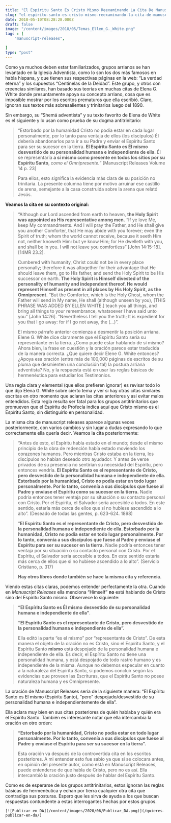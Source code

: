 ```yaml
---
title: "El Espiritu Santo Es Cristo Mismo Reexaminando La Cita De Manuscript Releases"
slug: "el-espiritu-santo-es-cristo-mismo-reexaminando-la-cita-de-manuscript-releases"
date: 2018-05-10T08:28:28.000Z
draft: false
image: "/content/images/2018/05/Temas_Ellen_G._White.png"
tags : [
    "manuscript-releases",

]
type: "post"
---
```


   Como ya muchos deben estar familiarizados, grupos arrianos se han levantado en la Iglesia Adventista, como lo son los dos más famosos en habla hispana, y que tienen sus respectivas páginas en la web: “La verdad eterna” y los supuestos “Centinelas de la Deidad”. Este grupo, y otros con creencias similares, han basado sus teorías en muchas citas de Elena G. White donde presuntamente apoya su concepto arriano, cosa que es imposible mostrar por los escritos prematuros que ella escribió. Claro, ignoran sus textos más sobresalientes y trinitarios luego del 1890.

 Sin embargo, su “Shemá adventista” y su texto favorito de Elena de White es el siguiente y lo usan como prueba de su dogma antitrinitario:

 
>  “Estorbado por la humanidad Cristo no podía estar en cada lugar personalmente, por lo tanto para ventaja de ellos (los discípulos) Él debería abandonarlos para ir a su Padre y enviar el Espíritu Santo para ser su sucesor en la tierra. **El Espíritu Santo es Él mismo desvestido de su personalidad humana e independiente de ella**. Él se representaría **a sí mismo como **presente en todos los sitios** por su Espíritu Santo**, *como el Omnipresente.”* [Manuscript Releases Volume 14 p. 23]
> 
>   Para ellos, esto significa la evidencia más clara de su posición no trinitaria. La presente columna tiene por motivo arruinar ese castillo de arena, semejante a la casa construida sobre la arena que relató Jesús.

 **Veamos la cita en su contexto original:**

  
>  “Although our Lord ascended from earth to heaven, **the Holy Spirit was appointed as His representative among men.** “If ye love Me, keep My commandments. And I will pray the Father, and He shall give you another Comforter, that He may abide with you forever; even the Spirit of truth; whom the world cannot receive, because it seeth Him not, neither knoweth Him: but ye know Him; for He dwelleth with you, and shall be in you. I will not leave you comfortless” [John 14:15-18]. [14MR 23.2].
> 
>  Cumbered with humanity, Christ could not be in every place personally; therefore it was altogether for their advantage that He should leave them, go to His father, and send the Holy Spirit to be His successor on earth. **The Holy Spirit is Himself divested of the personality of humanity and independent thereof. He would represent Himself as present in all places by His Holy Spirit, as the Omnipresent.** “But the Comforter, which is the Holy Ghost, whom the Father will send in My name, He shall (although unseen by you), [THIS PHRASE WAS ADDED BY ELLEN WHITE.] teach you all things, and bring all things to your remembrance, whatsoever I have said unto you” [John 14:26]. “Nevertheless I tell you the truth; It is expedient for you that I go away: for if I go not away, the (…)”.
> 
>   El mismo párrafo anterior comienza a desmentir la posición arriana. Elene G. White dice claramente que el Espíritu Santo sería su representante en la tierra. ¿Como puede estar hablando de sí mismo? Ahora bien, la frase en cuestión y la oración parece estar traducida de la manera correcta. ¿Que quiere decir Elene G. White entonces? ¿Apoya esa oración (entre más de 100,000 páginas de escritos de su pluma que desmienten una conclusión tal) la postura arriana adventista? No, y la respuesta está en usar las reglas básicas de hermenéutica para estudiar los Testimonios.

 Una regla clara y elemental (que ellos prefieren ignorar) es revisar todo lo que dijo Elena G. White sobre cierto tema y ver si hay otras citas similares escritas en otro momento que aclaran las citas anteriores y asi evitar malos entendidos. Esta regla resulta ser fatal para los grupos antitrinitarios que promueven que el Espíritu de Profecía indica aquí que Cristo mismo es el Espíritu Santo, sin distinguirlo en personalidad.

 La misma cita de manuscript releases aparece algunas veces posteriormente, con varios cambios y sin lugar a dudas expresando lo que correctamente ella quería decir. Veamos la cita posteriormente:

 
>  “Antes de esto, el Espíritu había estado en el mundo; desde el mismo principio de la obra de redención había estado moviendo los corazones humanos. Pero mientras Cristo estaba en la tierra, los discípulos no habían deseado otro ayudador. Y antes de verse privados de su presencia no sentirían su necesidad del Espíritu, pero entonces vendría. **El Espíritu Santo es el representante de Cristo, pero desvestido de la personalidad humana e independiente de ella. Estorbado por la humanidad, Cristo no podía estar en todo lugar personalmente. Por lo tanto, convenía a sus discípulos que fuese al Padre y enviase el Espíritu como su sucesor en la tierra.** Nadie podría entonces tener ventaja por su situación o su contacto personal con Cristo. Por el Espíritu, el Salvador sería accesible a todos. En este sentido, estaría más cerca de ellos que si no hubiese ascendido a lo alto”. (Deseado de todas las gentes, p. 623-624. 1898)
> 
>  “**El Espíritu Santo es el representante de Cristo, pero desvestido de la personalidad humana e independiente de ella. Estorbado por la humanidad, Cristo no podía estar en todo lugar personalmente. Por lo tanto, convenía a sus discípulos que fuese al Padre y enviase el Espíritu para ser su sucesor en la tierra.** Nadie podría entonces tener ventaja por su situación o su contacto personal con Cristo. Por el Espíritu, el Salvador seria accesible a todos. En este sentido estaría más cerca de ellos que si no hubiese ascendido a lo alto”. (Servicio Cristiano, p. 317)
> 
>   **Hay otros libros donde también se hace la misma cita y referencia.**

 Viendo estas citas claras, podemos entender perfectamente la otra. Cuando en *Manuscript Releases* ella menciona “Himself” **no** está hablando de Cristo sino del Espíritu Santo mismo. Observece lo siguiente:

 
>  **“El Espíritu Santo es Él mismo** **desvestido de su personalidad humana e independiente de ella”**.
> 
>  **“El Espíritu Santo es el representante de Cristo, pero desvestido de la personalidad humana e independiente de ella”.**
> 
>   Ella editó la parte “es el mismo” por “representante de Cristo”. De esta manera el objeto de la oración no es Cristo, sino el Espíritu Santo, y el Espíritu Santo **mismo** está despojado de la personalidad humana e independiente de ella. Es decir, el Espíritu Santo no tiene una personalidad humana, y está despojado de todo rastro humano y es independiente de la misma. Aunque no debemos especular en cuanto a la naturaleza del Espíritu Santo, si podemos concluir según las evidencias que proveen las Escrituras, que el Espíritu Santo no posee naturaleza humana y es Omnipresente.

 La oración de Manuscript Releases sería de la siguiente manera: “El Espíritu Santo es El mismo (Espiritu Santo), “pero” despojado/desvestido de su personalidad humana e independientemente de ella”.

 Ella aclara muy bien en sus citas posteriores de quién hablaba y quién era el Espíritu Santo. También es interesante notar que ella intercambia la oración en otro orden:

 
>  **“Estorbado por la humanidad, Cristo no podía estar en todo lugar personalmente. Por lo tanto, convenía a sus discípulos que fuese al Padre y enviase el Espíritu para ser su sucesor en la tierra”.**
> 
>   Esta oración va después de la controvertida cita en los escritos posteriores. A mi entender esto fue sabio ya que si se colocara antes, en opinión del presente autor, como está en Manuscript Releases, puede entenderse de que habla de Cristo, pero no es así. Ella intercambió la oración justo después de hablar del Espíritu Santo.

 Como es de esperarse de los grupos antitrinitarios, estos ignoran las reglas básicas de hermenéutica y echan por tierra cualquier otra cita que contradiga sus posturas. Espero que les sirva de ayuda a los que buscan respuestas contundente a estas interrogantes hechas por estos grupos.

    [![Publicar en DA](/content/images/2020/06/Publicar_DA.png)](/quieres-publicar-en-da/) 